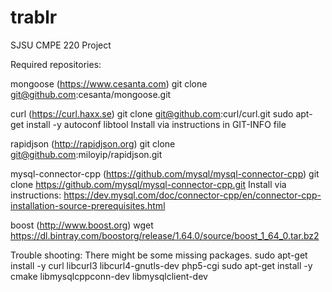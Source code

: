 # trablr
SJSU CMPE 220 Project

Required repositories:

mongoose (https://www.cesanta.com)
git clone git@github.com:cesanta/mongoose.git

curl (https://curl.haxx.se)
git clone git@github.com:curl/curl.git
sudo apt-get install -y autoconf libtool
Install via instructions in GIT-INFO file

rapidjson (http://rapidjson.org)
git clone git@github.com:miloyip/rapidjson.git

mysql-connector-cpp (https://github.com/mysql/mysql-connector-cpp)
git clone https://github.com/mysql/mysql-connector-cpp.git
Install via instructions: https://dev.mysql.com/doc/connector-cpp/en/connector-cpp-installation-source-prerequisites.html

boost (http://www.boost.org)
wget https://dl.bintray.com/boostorg/release/1.64.0/source/boost_1_64_0.tar.bz2

Trouble shooting:
There might be some missing packages.
sudo apt-get install -y curl libcurl3 libcurl4-gnutls-dev php5-cgi
sudo apt-get install -y cmake libmysqlcppconn-dev libmysqlclient-dev
